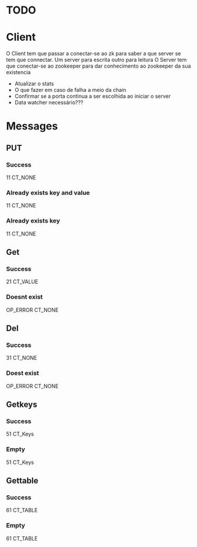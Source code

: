 
# TODO

# Client
O Client tem que passar a conectar-se ao zk para saber a que server se tem que connectar. Um server para escrita outro para leitura
O Server tem que conectar-se ao zookeeper para dar conhecimento ao zookeeper da sua existencia


- Atualizar o stats
- O que fazer em caso de falha a meio da chain
- Confirmar se a porta continua a ser escolhida ao iniciar o server
- Data watcher necessário???


# Messages
## PUT
### Success
11
CT_NONE
### Already exists key and value
11
CT_NONE
### Already exists key 
11
CT_NONE
## Get
### Success
21
CT_VALUE
### Doesnt exist
OP_ERROR
CT_NONE
## Del
### Success
31
CT_NONE
### Doest exist
OP_ERROR
CT_NONE
## Getkeys
### Success
51
CT_Keys
### Empty
51
CT_Keys
## Gettable
### Success
61
CT_TABLE
### Empty
61
CT_TABLE

